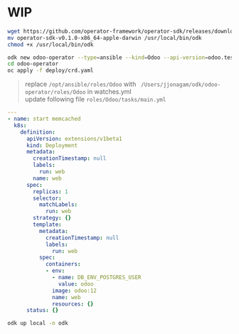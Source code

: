 

# WIP

```sh
wget https://github.com/operator-framework/operator-sdk/releases/download/v0.1.0/operator-sdk-v0.1.0-x86_64-apple-darwin
mv operator-sdk-v0.1.0-x86_64-apple-darwin /usr/local/bin/odk
chmod +x /usr/local/bin/odk
````

```sh
odk new odoo-operator --type=ansible --kind=Odoo --api-version=odoo.test.io/v1alpha1
cd odoo-operator
oc apply -f deploy/crd.yaml
```
> replace `/opt/ansible/roles/Odoo`  with ` /Users/jjonagam/odk/odoo-operator/roles/Odoo`  in watches.yml    
> update following file `roles/Odoo/tasks/main.yml`

```yml
---
- name: start memcached
  k8s:
    definition:
      apiVersion: extensions/v1beta1
      kind: Deployment
      metadata:
        creationTimestamp: null
        labels:
          run: web
        name: web
      spec:
        replicas: 1
        selector:
          matchLabels:
            run: web
        strategy: {}
        template:
          metadata:
            creationTimestamp: null
            labels:
              run: web
          spec:
            containers:
            - env:
              - name: DB_ENV_POSTGRES_USER
                value: odoo
              image: odoo:12
              name: web
              resources: {}
      status: {}
```



```sh
odk up local -n odk
```

